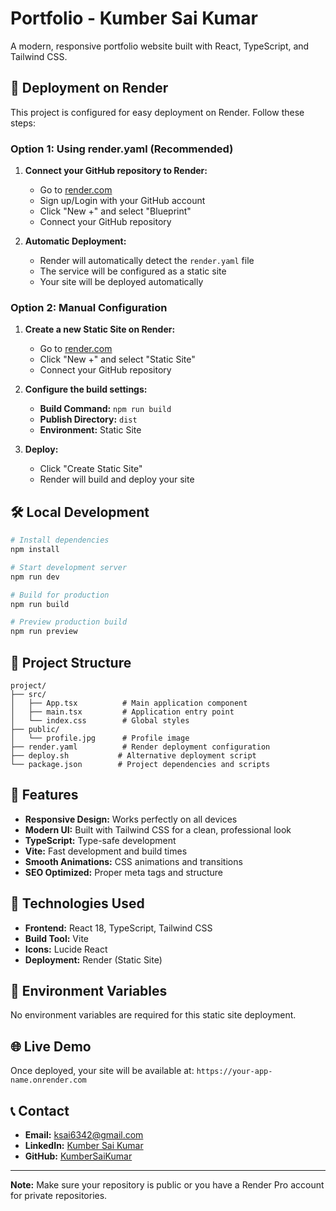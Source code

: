 # Portfolio - Kumber Sai Kumar

A modern, responsive portfolio website built with React, TypeScript, and Tailwind CSS.

## 🚀 Deployment on Render

This project is configured for easy deployment on Render. Follow these steps:

### Option 1: Using render.yaml (Recommended)

1. **Connect your GitHub repository to Render:**
   - Go to [render.com](https://render.com)
   - Sign up/Login with your GitHub account
   - Click "New +" and select "Blueprint"
   - Connect your GitHub repository

2. **Automatic Deployment:**
   - Render will automatically detect the `render.yaml` file
   - The service will be configured as a static site
   - Your site will be deployed automatically

### Option 2: Manual Configuration

1. **Create a new Static Site on Render:**
   - Go to [render.com](https://render.com)
   - Click "New +" and select "Static Site"
   - Connect your GitHub repository

2. **Configure the build settings:**
   - **Build Command:** `npm run build`
   - **Publish Directory:** `dist`
   - **Environment:** Static Site

3. **Deploy:**
   - Click "Create Static Site"
   - Render will build and deploy your site

## 🛠️ Local Development

```bash
# Install dependencies
npm install

# Start development server
npm run dev

# Build for production
npm run build

# Preview production build
npm run preview
```

## 📁 Project Structure

```
project/
├── src/
│   ├── App.tsx          # Main application component
│   ├── main.tsx         # Application entry point
│   └── index.css        # Global styles
├── public/
│   └── profile.jpg      # Profile image
├── render.yaml          # Render deployment configuration
├── deploy.sh           # Alternative deployment script
└── package.json        # Project dependencies and scripts
```

## 🎨 Features

- **Responsive Design:** Works perfectly on all devices
- **Modern UI:** Built with Tailwind CSS for a clean, professional look
- **TypeScript:** Type-safe development
- **Vite:** Fast development and build times
- **Smooth Animations:** CSS animations and transitions
- **SEO Optimized:** Proper meta tags and structure

## 🔧 Technologies Used

- **Frontend:** React 18, TypeScript, Tailwind CSS
- **Build Tool:** Vite
- **Icons:** Lucide React
- **Deployment:** Render (Static Site)

## 📝 Environment Variables

No environment variables are required for this static site deployment.

## 🌐 Live Demo

Once deployed, your site will be available at:
`https://your-app-name.onrender.com`

## 📞 Contact

- **Email:** ksai6342@gmail.com
- **LinkedIn:** [Kumber Sai Kumar](https://linkedin.com/in/KumberSaiKumar)
- **GitHub:** [KumberSaiKumar](https://github.com/KumberSaiKumar)

---

**Note:** Make sure your repository is public or you have a Render Pro account for private repositories. 